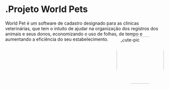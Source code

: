 # .Projeto World Pets 
World Pet é um software de cadastro designado para as clinicas veterinárias, que tem o intuito de ajudar na organização dos registros dos animais e seus donos, economizando o uso de folhas, de tempo e aumentando a eficiência do seu estabelecimento.
<img align="right" alt="cute-pic" height="150" style="border-radius:50px;" src="blob:https://web.whatsapp.com/3df12c1d-1167-404e-b997-2341cecfdd9d">
